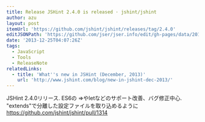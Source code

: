 ```yaml
---
title: Release JSHint 2.4.0 is released · jshint/jshint
author: azu
layout: post
itemUrl: 'https://github.com/jshint/jshint/releases/tag/2.4.0'
editJSONPath: 'https://github.com/jser/jser.info/edit/gh-pages/data/2013/12/index.json'
date: '2013-12-25T04:07:26Z'
tags:
  - JavaScript
  - Tools
  - ReleaseNote
relatedLinks:
  - title: 'What''s new in JSHint (December, 2013)'
    url: 'http://www.jshint.com/blog/new-in-jshint-dec-2013/'
---
```

JSHint 2.4.0リリース.
ES6の =>やletなどのサポート改善、バグ修正中心.
"extends"で分離した設定ファイルを取り込めるように
https://github.com/jshint/jshint/pull/1314
